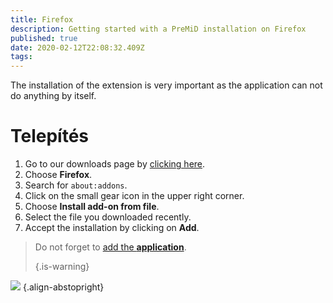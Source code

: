 ```yaml
---
title: Firefox
description: Getting started with a PreMiD installation on Firefox
published: true
date: 2020-02-12T22:08:32.409Z
tags:
---
```


The installation of the extension is very important as the application can not do anything by itself.

# Telepítés
1. Go to our downloads page by [clicking here](https://premid.app/downloads).
2. Choose **Firefox**.
3. Search for `about:addons`.
4. Click on the small gear icon in the upper right corner.
5. Choose **Install add-on from file**.
6. Select the file you downloaded recently.
7. Accept the installation by clicking on **Add**.

> Do not forget to [add the **application**](/install). 
> 
> {.is-warning}

![](https://img.icons8.com/color/2x/firefox.png) {.align-abstopright}